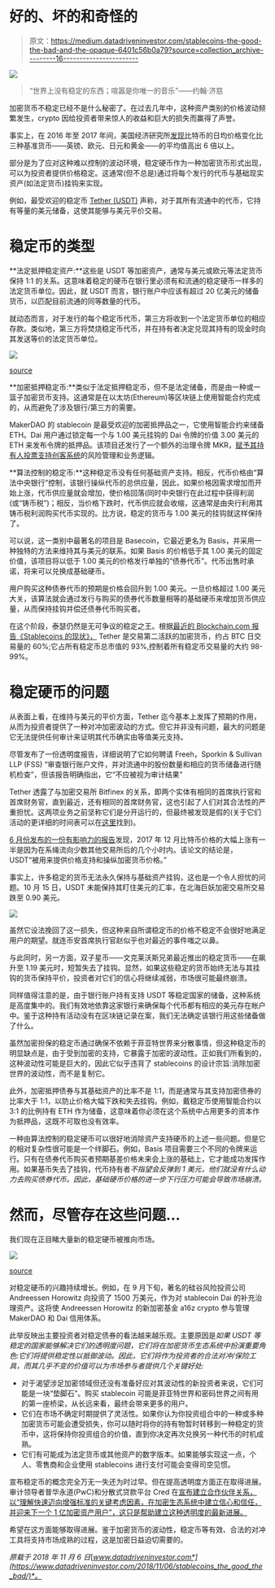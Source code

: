 # 好的、坏的和奇怪的

> 原文：<https://medium.datadriveninvestor.com/stablecoins-the-good-the-bad-and-the-opaque-6401c56b0a79?source=collection_archive---------16----------------------->

![](img/946baef0d9fdd86132ff99dc1b2a3d5a.png)

> “世界上没有稳定的东西；喧嚣是你唯一的音乐”——约翰·济慈

加密货币不稳定已经不是什么秘密了。在过去几年中，这种资产类别的价格波动频繁发生，crypto 因给投资者带来惊人的收益和巨大的损失而赢得了声誉。

事实上，在 2016 年至 2017 年间，美国经济研究所[发现](https://www.aier.org/research/bitcoins-price-volatility-trending-wrong-direction)比特币的日均价格变化比三种基准货币——英镑、欧元、日元和黄金——的平均值高出 6 倍以上。

部分是为了应对这种难以控制的波动环境，稳定硬币作为一种加密货币形式出现，可以为投资者提供价格稳定。这通常(但不总是)通过将每个发行的代币与基础现实资产(如法定货币)挂钩来实现。

例如，最受欢迎的稳定币 [Tether (USDT)](https://coinmarketcap.com/currencies/tether/#charts) 声称，对于其所有流通中的代币，它持有等量的美元储备，这使其能够与美元平价交易。

# 稳定币的类型

**法定抵押稳定资产:**这些是 USDT 等加密资产，通常与美元或欧元等法定货币保持 1:1 的关系。这意味着稳定的硬币在银行里必须有和流通的稳定硬币一样多的法定货币单位。因此，就 USDT 而言，银行账户中应该有超过 20 亿美元的储备货币，以匹配目前流通的同等数量的代币。

就动态而言，对于发行的每个稳定币代币，第三方将收到一个法定货币单位的相应存款。类似地，第三方将焚烧稳定币代币，并在持有者决定兑现其持有的现金时向其发送等价的法定货币单位。

![](img/c03971f05fc1c065bc46a458eae48be3.png)

[source](https://tether.to/wp-content/uploads/2016/06/TetherWhitePaper.pdf)

**加密抵押稳定币:**类似于法定抵押稳定币，但不是法定储备，而是由一种或一篮子加密货币支持。这通常是在以太坊(Ethereum)等区块链上使用智能合约完成的，从而避免了涉及银行/第三方的需要。

MakerDAO 的 stablecoin 是最受欢迎的加密抵押品之一，它使用智能合约来储备 ETH。Dai 用户通过锁定每一个与 1.00 美元挂钩的 Dai 令牌的价值 3.00 美元的 ETH 来发布令牌的抵押品。该项目还发行了一个额外的治理令牌 MKR，[赋予其持有人投票支持创客系统](https://makerdao.com/faq/voting)的风险管理和业务逻辑。

**算法控制的稳定币:**这种稳定币没有任何基础资产支持。相反，代币价格由“算法中央银行”控制，该银行操纵代币的总供应量，因此，如果价格因需求增加而开始上涨，代币供应量就会增加，使价格回落(同时中央银行在此过程中获得利润(或“铸币税”)；相反，当价格下跌时，代币供应就会收缩，这通常是由央行利用其铸币税利润购买代币实现的。比方说，稳定的货币与 1.00 美元的挂钩就这样保持了。

可以说，这一类别中最著名的项目是 Basecoin，它最近更名为 Basis，并采用一种独特的方法来维持其与美元的联系。如果 Basis 的价格低于其 1.00 美元的固定价值，该项目将以低于 1.00 美元的价格发行单独的“债券代币”。代币出售时承诺，将来可以兑换成基础硬币。

用户购买这种债券代币的预期是价格会回升到 1.00 美元。一旦价格超过 1.00 美元大关，该算法就会通过发行与购买的债券代币数量相等的基础硬币来增加货币供应量，从而保持挂钩并偿还债券代币购买者。

在这个阶段，泰瑟仍然是无可争议的稳定之王。根据[最近的 Blockchain.com 报告《Stablecoins 的现状》，](https://www.blockchain.com/research) Tether 是交易第二活跃的加密货币，约占 BTC 日交易量的 60%;它占所有稳定币总市值的 93%,控制着所有稳定币交易量的大约 98-99%。

# 稳定硬币的问题

从表面上看，在维持与美元的平价方面，Tether 迄今基本上发挥了预期的作用，从而为投资者提供了一种对冲加密波动的方式。但它并非没有问题，最大的问题是它无法提供任何审计来证明其代币确实由等值美元支持。

尽管发布了一份透明度报告，详细说明了它如何聘请 Freeh，Sporkin & Sullivan LLP (FSS) “审查银行账户文件，并对流通中的股份数量和相应的货币储备进行随机检查”，但该报告明确指出，它“不应被视为审计结果”

Tether 透露了与加密交易所 Bitfinex 的关系，即两个实体有相同的首席执行官和首席财务官，直到最近，还有相同的首席财务官，这也引起了人们对其合法性的严重担忧。这两项业务之前坚称它们是分开运行的，但最终被发现是假的(关于它们活动的更详细的时间表可以在[这里](https://bitcoinmagazine.com/articles/warning-signs-timeline-tether-and-bitfinex-events/)找到)。

[6 月份发布的一份有影响力的报告](https://papers.ssrn.com/sol3/papers.cfm?abstract_id=3195066)发现，2017 年 12 月比特币价格的大幅上涨有一半是因为在系绳流向少数其他交易所后的几个小时内。该论文的结论是，USDT“被用来提供价格支持和操纵加密货币价格。”

事实上，许多稳定的货币无法永久保持与基础资产挂钩，这也是一个令人担忧的问题。10 月 15 日，USDT 未能保持其盯住美元的汇率，在北海巨妖加密交易所交易跌至 0.90 美元。

![](img/be0c0f6782a2c28779c0ab08236e67df.png)

虽然它设法挽回了这一损失，但这种来自所谓稳定币的价格不稳定不会很好地满足用户的期望。就连币安首席执行官赵似乎也对最近的事件嗤之以鼻。

与此同时，另一方面，双子星币——文克莱沃斯兄弟最近推出的稳定货币——在飙升至 1.19 美元时，短暂失去了挂钩。显然，如果这些稳定的货币始终无法与其挂钩的货币保持平价，投资者对它们的信心将继续减弱，市场很可能最终崩溃。

同样值得注意的是，由于银行账户持有支持 USDT 等稳定国家的储备，这种系统是高度集中的。我们有效地依靠这家银行来确保每个代币都有相应的美元存在帐户中。鉴于这种持有活动没有在区块链记录在案，我们无法确定该银行用这些储备做了什么。

虽然加密担保的稳定币通过确保不依赖于菲亚特世界来分散事情，但这种稳定币的明显缺点是，由于受到加密的支持，它暴露于加密的波动性。正如我们所看到的，这种波动性可能是巨大的，因此它似乎违背了 stablecoins 的设计宗旨:消除加密世界的波动性，而不是复制它。

此外，加密抵押债券与其基础资产的比率不是 1:1，而是通常与其支持加密债券的比率大于 1:1，以防止价格大幅下跌和失去挂钩。例如，戴稳定币使用智能合约以 3:1 的比例持有 ETH 作为储备，这意味着你必须在这个系统中占用更多的资本作为抵押品，这既不可取也没有效率。

一种由算法控制的稳定硬币可以很好地消除资产支持硬币的上述一些问题。但是它的相对复杂性很可能是一个绊脚石。例如，Basis 项目需要三个不同的令牌来运行。只有在债券代币购买者预期基差价格未来会上涨的基础上，它才能成功发挥作用。如果基币失去了挂钩，代币持有者*不指望会反弹到 1 美元，他们就没有什么动力去购买债券代币。因此，基础硬币价格的进一步下行压力可能会导致市场崩溃。*

# 然而，尽管存在这些问题…

我们现在正目睹大量新的稳定硬币被推向市场。

![](img/d14ce16d95c1b2270738d541b3e99ded.png)

[source](https://blog.blockchain.com/2018/09/26/the-state-of-stablecoins/)

对稳定硬币的兴趣持续增长。例如，在 9 月下旬，著名的硅谷风险投资公司 Andreessen Horowitz 向投资了 1500 万美元，作为对 stablecoin Dai 的补充治理资产。这将使 Andreessen Horowitz 的新加密基金 a16z crypto 参与管理 MakerDAO 和 Dai 信用体系。

此举反映出主要投资者对稳定债券的看法越来越乐观。主要原因是*如果 USDT 等稳定的国家能够解决它们的透明度问题，它们将在加密货币生态系统中扮演重要角色:它们将提供稳定性以抵御波动。因此，它们将作为投资者的合法对冲/保险工具，而其几乎不变的价值可以为市场参与者提供几个关键好处:*

*   对于渴望涉足加密领域但还没有准备好应对其波动性的新投资者来说，它们可能是一块“垫脚石”。购买 stablecoin 可能是菲亚特世界和密码世界之间有用的第一座桥梁，从长远来看，最终会带来更多的用户。
*   它们在市场不确定时期提供了灵活性。如果你认为你投资组合中的一种或多种加密货币可能会遭受损失，你可以随时将你的持有物暂时转移到一种稳定的货币中，这将保持你投资组合的价值，直到你决定再次兑换另一种代币的时机成熟。
*   它们有可能成为法定货币或其他资产的数字版本。如果能够实现这一点，个人、零售商和企业使用 stablecoins 进行支付可能会变得司空见惯。

宣布稳定币的概念完全万无一失还为时过早。但在提高透明度方面正在取得进展。审计领导者普华永道(PwC)和分散式贷款平台 Cred 在[宣布建立合作伙伴关系，以“理解快速迈向增强标准的关键考虑因素，在加密生态系统中建立信心和信任，并迎来下一个 1 亿加密资产用户”，这只是帮助建立这种透明度的最新进展。](https://www.pwc.com/us/en/press-releases/2018/pwc-collaborates-with-cred.html)

希望在这方面能够取得进展。鉴于加密货币的波动性，稳定币等有效、合法的对冲工具将支持市场成熟的过程，这是加密日益迫切需要的。

*原载于 2018 年 11 月 6 日*[*www.datadriveninvestor.com*](https://www.datadriveninvestor.com/2018/11/06/stablecoins_the_good_the_bad/)*。*